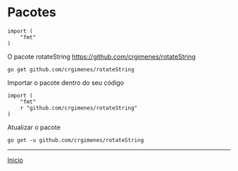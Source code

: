 # Pacotes



```
import (
	"fmt"
)
```

O pacote rotateString
https://github.com/crgimenes/rotateString


```
go get github.com/crgimenes/rotateString
```

Importar o pacote dentro do seu código

```
import (
	"fmt"
	r "github.com/crgimenes/rotateString"
)
```


Atualizar o pacote

```
go get -u github.com/crgimenes/rotateString
```

---
[Inicio](README.md)
